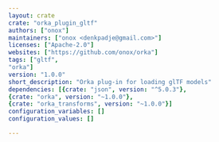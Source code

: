 ```yaml
---
layout: crate
crate: "orka_plugin_gltf"
authors: ["onox"]
maintainers: ["onox <denkpadje@gmail.com>"]
licenses: ["Apache-2.0"]
websites: ["https://github.com/onox/orka"]
tags: ["gltf",
"orka"]
version: "1.0.0"
short_description: "Orka plug-in for loading glTF models"
dependencies: [{crate: "json", version: "^5.0.3"},
{crate: "orka", version: "~1.0.0"},
{crate: "orka_transforms", version: "~1.0.0"}]
configuration_variables: []
configuration_values: []

---
```



